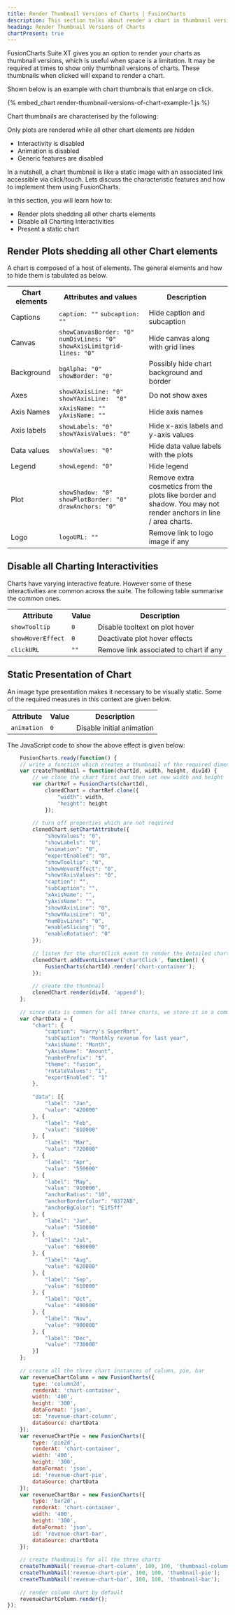 ```yaml
---
title: Render Thumbnail Versions of Charts | FusionCharts
description: This section talks about render a chart in thumbnail version, which is use when space is a limitation.
heading: Render Thumbnail Versions of Charts
chartPresent: true
---
```


FusionCharts Suite XT gives you an option to render your charts as thumbnail versions, which is useful when space is a limitation. It may be required at times to show only thumbnail versions of charts. These thumbnails when clicked will expand to render a chart.

Shown below is an example with chart thumbnails that enlarge on click.

{% embed_chart render-thumbnail-versions-of-chart-example-1.js %}

Chart thumbnails are characterised by the following:

Only plots are rendered while all other chart elements are hidden

- Interactivity is disabled
- Animation is disabled
- Generic features are disabled

In a nutshell, a chart thumbnail is like a static image with an associated link accessible via click/touch. Lets discuss the characteristic features and how to implement them using FusionCharts.

In this section, you will learn how to:

* Render plots shedding all other charts elements
* Disable all Charting Interactivities
* Present a static chart


## Render Plots shedding all other Chart elements

A chart is composed of a host of elements. The general elements and how to hide them is tabulated as below.

<table>
   <tbody>
      <tr>
         <th>Chart elements</th>
         <th>Attributes and values</th>
         <th>Description</th>
      </tr>
      <tr>
         <td>Captions
         </td>
         <td><code>caption: ""</code>
            <code>subcaption: ""</code>
         </td>
         <td>Hide caption and subcaption
         </td>
      </tr>
      <tr>
         <td>Canvas
         </td>
         <td><code>showCanvasBorder: "0"</code>
            <code>numDivLines: "0"</code>
            <code>showAxisLimitgrid-lines: "0"</code>
         </td>
         <td>Hide canvas along with grid lines
         </td>
      </tr>
      <tr>
         <td>Background
         </td>
         <td><code>bgAlpha: "0"</code>
            <code>showBorder: "0"</code>
         </td>
         <td>Possibly hide chart background and border
         </td>
      </tr>
      <tr>
         <td>Axes
         </td>
         <td><code>showXAxisLine: "0"</code>
            <code>showYAxisLine:  "0"</code>
         </td>
         <td>Do not show axes
         </td>
      </tr>
      <tr>
         <td>Axis Names
         </td>
         <td><code>xAxisName: ""</code>
            <code>yAxisName: ""</code>
         </td>
         <td>Hide axis names
         </td>
      </tr>
      <tr>
         <td>Axis labels
         </td>
         <td><code>showLabels: "0"</code>
            <code>showYAxisValues: "0"</code>
         </td>
         <td>Hide x-axis labels and y-axis values
         </td>
      </tr>
      <tr>
         <td>Data values
         </td>
         <td><code>showValues: "0"</code>
         </td>
         <td>Hide data value labels with the plots
         </td>
      </tr>
      <tr>
         <td>Legend
         </td>
         <td><code>showLegend: "0"</code>
         </td>
         <td>Hide legend
         </td>
      </tr>
      <tr>
         <td>Plot
         </td>
         <td><code>showShadow: "0"</code>
            <code>showPlotBorder: "0"</code>
            <code>drawAnchors: "0"</code>
         </td>
         <td>Remove extra cosmetics from the plots like border and shadow. You may not render anchors in line / area charts.
         </td>
      </tr>
      <tr>
         <td>Logo
         </td>
         <td><code>logoURL: ""</code></td>
         <td>Remove link to logo image if any
         </td>
      </tr>
   </tbody>
</table>

## Disable all Charting Interactivities

Charts have varying interactive feature. However some of these interactivities are common across the suite. The following table summarise the common ones.

<table>
   <tbody>
      <tr>
         <th>Attribute</th>
         <th>Value</th>
         <th>Description</th>
      </tr>
      <tr>
         <td><code>showTooltip</code></td>
         <td><code>0</code></td>
         <td>Disable tooltext on plot hover</td>
      </tr>
      <tr>
         <td><code>showHoverEffect</code></td>
         <td><code>0</code></td>
         <td>Deactivate plot hover effects</td>
      </tr>
      <tr>
         <td><code>clickURL</code></td>
         <td><code>""</code></td>
         <td>Remove link associated to chart if any</td>
      </tr>
   </tbody>
</table>

## Static Presentation of Chart

An image type presentation makes it necessary to be visually static. Some of the required measures in this context are given below.

<table>
  <tbody>
    <tr>
        <th>Attribute</th>
        <th>Value</th>
        <th>Description</th>
    </tr>
    <tr>
        <td><code>animation</code></td>
        <td><code>0</code></td>
        <td>Disable initial animation</td>
    </tr>
</tbody>
</table>

The JavaScript code to show the above effect is given below:

```javascript
	FusionCharts.ready(function() {
    // write a function which creates a thumbnail of the required dimensions but turning off some of the properties which are not required in a thumbnail, for some other charts there might be a few more additional properties that need to be turned off.
    var createThumbNail = function(chartId, width, height, divId) {
        // we clone the chart first and then set new width and height
        var chartRef = FusionCharts(chartId),
            clonedChart = chartRef.clone({
                "width": width,
                "height": height
            });
 
        // turn off properties which are not required
        clonedChart.setChartAttribute({
            "showValues": "0",
            "showLabels": "0",
            "animation": "0",
            "exportEnabled": "0",
            "showTooltip": "0",
            "showHoverEffect": "0",
            "showYAxisValues": "0",
            "caption": "",
            "subCaption": "",
            "xAxisName": "",
            "yAxisName": "",
            "showXAxisLine": "0",
            "showYAxisLine": "0",
            "numDivLines": "0",
            "enableSlicing": "0",
            "enableRotation": "0"
        });
 
        // listen for the chartClick event to render the detailed chart
        clonedChart.addEventListener('chartClick', function() {
            FusionCharts(chartId).render('chart-container');
        });
 
        // create the thumbnail
        clonedChart.render(divId, 'append');
    };
 
    // since data is common for all three charts, we store it in a common variable
    var chartData = {
        "chart": {
            "caption": "Harry's SuperMart",
            "subCaption": "Monthly revenue for last year",
            "xAxisName": "Month",
            "yAxisName": "Amount",
            "numberPrefix": "$",
            "theme": "fusion",
            "rotateValues": "1",
            "exportEnabled": "1"
        },
 
        "data": [{
            "label": "Jan",
            "value": "420000"
        }, {
            "label": "Feb",
            "value": "810000"
        }, {
            "label": "Mar",
            "value": "720000"
        }, {
            "label": "Apr",
            "value": "550000"
        }, {
            "label": "May",
            "value": "910000",
            "anchorRadius": "10",
            "anchorBorderColor": "0372AB",
            "anchorBgColor": "E1f5ff"
        }, {
            "label": "Jun",
            "value": "510000"
        }, {
            "label": "Jul",
            "value": "680000"
        }, {
            "label": "Aug",
            "value": "620000"
        }, {
            "label": "Sep",
            "value": "610000"
        }, {
            "label": "Oct",
            "value": "490000"
        }, {
            "label": "Nov",
            "value": "900000"
        }, {
            "label": "Dec",
            "value": "730000"
        }]
    };
 
    // create all the three chart instances of column, pie, bar
    var revenueChartColumn = new FusionCharts({
        type: 'column2d',
        renderAt: 'chart-container',
        width: '400',
        height: '300',
        dataFormat: 'json',
        id: 'revenue-chart-column',
        dataSource: chartData
    });
    var revenueChartPie = new FusionCharts({
        type: 'pie2d',
        renderAt: 'chart-container',
        width: '400',
        height: '300',
        dataFormat: 'json',
        id: 'revenue-chart-pie',
        dataSource: chartData
    });
    var revenueChartBar = new FusionCharts({
        type: 'bar2d',
        renderAt: 'chart-container',
        width: '400',
        height: '300',
        dataFormat: 'json',
        id: 'revenue-chart-bar',
        dataSource: chartData
    });
 
    // create thumbnails for all the three charts
    createThumbNail('revenue-chart-column', 100, 100, 'thumbnail-column');
    createThumbNail('revenue-chart-pie', 100, 100, 'thumbnail-pie');
    createThumbNail('revenue-chart-bar', 100, 100, 'thumbnail-bar');
 
    // render column chart by default
    revenueChartColumn.render();
});
```